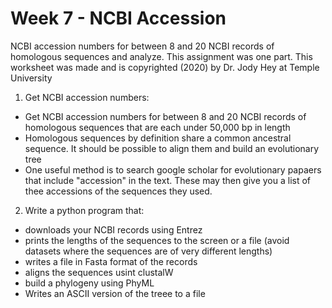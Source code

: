 # Week 7 - NCBI Accession
NCBI accession numbers for between 8 and 20 NCBI records of homologous sequences and analyze. This assignment was one part.
This worksheet was made and is copyrighted (2020) by Dr. Jody Hey at Temple University

1. Get NCBI accession numbers:
- Get NCBI accession numbers for between 8 and 20 NCBI records of homologous sequences that are each under 50,000 bp in length
- Homologous sequences by definition share a common ancestral sequence. It should be possible to align them and build an evolutionary tree
- One useful method is to search google scholar for evolutionary papaers that include "accession" in the text. These may then give you a list of thee accessions of the sequences they used.

2. Write a python program that:
- downloads your NCBI records using Entrez
- prints the lengths of the sequences to the screen or a file (avoid datasets where the sequences are of very different lengths) 
- writes a file in Fasta format of the records
- aligns the sequences usint clustalW
- build a phylogeny using PhyML
- Writes an ASCII version of the treee to a file